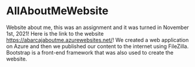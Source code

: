 # AllAboutMeWebsite
Website about me, this was an assignment and it was turned in November 1st, 2021!
Here is the link to the website https://abarcajaboutme.azurewebsites.net/! We created
a web application on Azure and then we published our content to the 
internet using FileZilla. Bootstrap is a front-end framework that was also used to create
the website.
